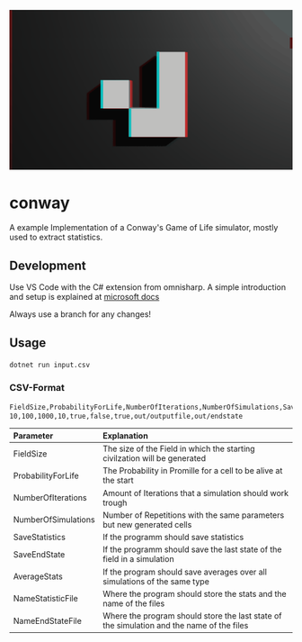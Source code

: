 <p align="center">
<img src="./.github/conway_logo.gif" alt="A glider in Conway's Game of Life">
</p>

# conway

A example Implementation of a Conway's Game of Life simulator,
mostly used to extract statistics.

## Development

Use VS Code with the C# extension from omnisharp.
A simple introduction and setup is explained at [microsoft docs](https://docs.microsoft.com/en-us/dotnet/core/tutorials/with-visual-studio-code)

Always use a branch for any changes!

## Usage

`dotnet run input.csv`

### CSV-Format

```csv
FieldSize,ProbabilityForLife,NumberOfIterations,NumberOfSimulations,SaveStatistics,SaveEndState,AverageStats,NameStatisticFile,NameEndStateFile
10,100,1000,10,true,false,true,out/outputfile,out/endstate
```

| Parameter           | Explanation                                                                               |
| :------------------ | :---------------------------------------------------------------------------------------- |
| FieldSize           | The size of the Field in which the starting civilzation will be generated                 |
| ProbabilityForLife  | The Probability in Promille for a cell to be alive at the start                           |
| NumberOfIterations  | Amount of Iterations that a simulation should work trough                                 |
| NumberOfSimulations | Number of Repetitions with the same parameters but new generated cells                    |
| SaveStatistics      | If the programm should save statistics                                                    |
| SaveEndState        | If the programm should save the last state of the field in a simulation                   |
| AverageStats        | If the program should save averages over all simulations of the same type                 |
| NameStatisticFile   | Where the program should store the stats and the name of the files                        |
| NameEndStateFile    | Where the program should store the last state of the simulation and the name of the files |
